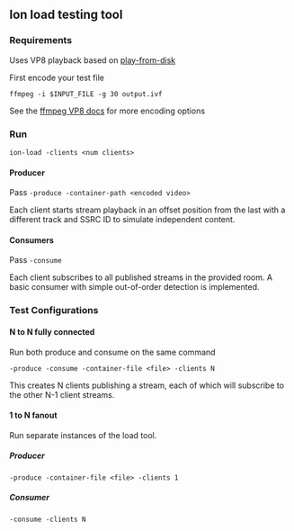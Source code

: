 ## Ion load testing tool

### Requirements

Uses VP8 playback based on [play-from-disk](https://github.com/pion/webrtc/tree/master/examples/play-from-disk)

First encode your test file
```
ffmpeg -i $INPUT_FILE -g 30 output.ivf
```
See the [ffmpeg VP8 docs](https://trac.ffmpeg.org/wiki/Encode/VP8) for more encoding options

### Run

`ion-load -clients <num clients>`


#### Producer

Pass `-produce -container-path <encoded video>`

Each client starts stream playback in an offset position from the last with a different track and SSRC ID to simulate independent content.


#### Consumers

Pass `-consume`

Each client subscribes to all published streams in the provided room. A basic consumer with simple out-of-order detection is implemented.


### Test Configurations

#### N to N fully connected

Run both produce and consume on the same command

`-produce -consume -container-file <file> -clients N`

This creates N clients publishing a stream, each of which will subscribe to the other N-1 client streams.

#### 1 to N fanout

Run separate instances of the load tool.

##### Producer

`-produce -container-file <file> -clients 1`

##### Consumer
`-consume -clients N`
